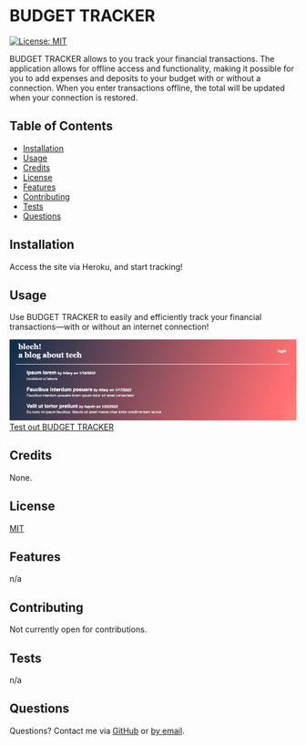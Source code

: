 
  
  # BUDGET TRACKER

  [![License: MIT](https://img.shields.io/badge/License-MIT-yellow.svg)](https://opensource.org/licenses/MIT)

  BUDGET TRACKER allows to you track your financial transactions. The application allows for offline access and functionality, making it possible for you to add expenses and deposits to your budget with or without a connection. When you enter transactions offline, the total will be updated when your connection is restored.

  ## Table of Contents
  * [Installation](#installation)
  * [Usage](#usage)
  * [Credits](#credits)
  * [License](#license)
  * [Features](#features)
  * [Contributing](#contributing)
  * [Tests](#tests)
  * [Questions](#questions)

  ## Installation
  Access the site via Heroku, and start tracking!

  ## Usage
  Use BUDGET TRACKER to easily and efficiently track your financial transactions—with or without an internet connection!
  
  ![BUDGET TRACKER](https://github.com/hpurring/blech/blob/main/public/images/blech_screenshot.png)
  [Test out BUDGET TRACKER](https://damp-spire-50421.herokuapp.com/)


  ## Credits
  None.

  ## License 
  [MIT](https://choosealicense.com/licenses/mit/)

  ## Features
  n/a

  ## Contributing
  Not currently open for contributions.

  ## Tests
  n/a

  ## Questions
  Questions? Contact me via [GitHub](https://github.com/hpurring) or [by email](mailto:hilarypurrington@gmail.com).

